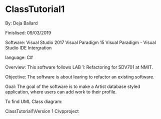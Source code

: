 # ClassTutorial1
By:         Deja Ballard

Finislised: 09/03/2019

Software:   Visual Studio 2017
            Visual Paradigm 15
            Visual Paradigm - Visual Studio IDE Intergration
            
language:   C#

Overview:   This software follows LAB 1: Refactoring for SDV701 at NMIT.

Objective:  The software is about learing to refactor an existing software.

Goal:       The goal of the software is to make a Artist database styled application, where users can add work to their profile.


To find UML Class diagram:

ClassTutorial1\Version 1 C\vpproject
